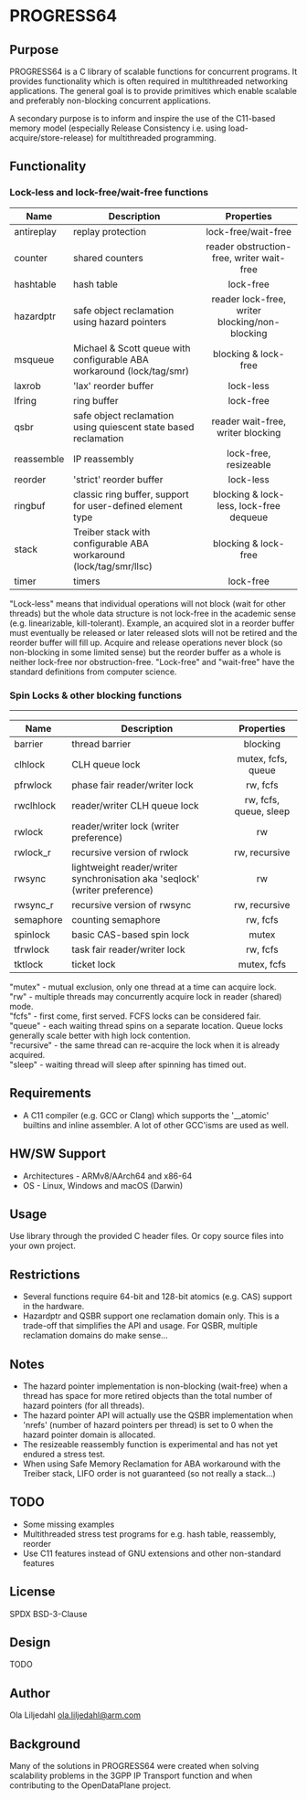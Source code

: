 PROGRESS64
====
Purpose
----
PROGRESS64 is a C library of scalable functions for concurrent programs. It provides functionality which is often required in multithreaded networking applications. The general goal is to provide primitives which enable scalable and preferably non-blocking concurrent applications.

A secondary purpose is to inform and inspire the use of the C11-based memory model (especially Release Consistency i.e. using load-acquire/store-release) for multithreaded programming.

Functionality
----
### Lock-less and lock-free/wait-free functions
| Name | Description | Properties |
| ---- | ---- | :----: |
| antireplay | replay protection | lock-free/wait-free
| counter | shared counters | reader obstruction-free, writer wait-free
| hashtable | hash table | lock-free
| hazardptr | safe object reclamation using hazard pointers | reader lock-free, writer blocking/non-blocking
| msqueue | Michael & Scott queue with configurable ABA workaround (lock/tag/smr) | blocking & lock-free
| laxrob | 'lax' reorder buffer | lock-less
| lfring | ring buffer | lock-free
| qsbr | safe object reclamation using quiescent state based reclamation | reader wait-free, writer blocking
| reassemble | IP reassembly | lock-free, resizeable
| reorder | 'strict' reorder buffer | lock-less
| ringbuf | classic ring buffer, support for user-defined element type | blocking & lock-less, lock-free dequeue
| stack | Treiber stack with configurable ABA workaround (lock/tag/smr/llsc) | blocking & lock-free
| timer | timers | lock-free

"Lock-less" means that individual operations will not block (wait for other threads) but the whole data structure is not lock-free in the academic sense (e.g. linearizable, kill-tolerant). Example, an acquired slot in a reorder buffer must eventually be released or later released slots will not be retired and the reorder buffer will fill up. Acquire and release operations never block (so non-blocking in some limited sense) but the reorder buffer as a whole is neither lock-free nor obstruction-free.
"Lock-free" and "wait-free" have the standard definitions from computer science.

### Spin Locks & other blocking functions
----
| Name | Description | Properties |
| ---- | ---- | :----: |
| barrier | thread barrier | blocking |
| clhlock | CLH queue lock | mutex, fcfs, queue |
| pfrwlock | phase fair reader/writer lock | rw, fcfs |
| rwclhlock | reader/writer CLH queue lock | rw, fcfs, queue, sleep |
| rwlock | reader/writer lock (writer preference) | rw |
| rwlock\_r | recursive version of rwlock | rw, recursive |
| rwsync | lightweight reader/writer synchronisation aka 'seqlock' (writer preference) | rw |
| rwsync\_r | recursive version of rwsync | rw, recursive |
| semaphore | counting semaphore | rw, fcfs |
| spinlock | basic CAS-based spin lock | mutex |
| tfrwlock | task fair reader/writer lock | rw, fcfs |
| tktlock | ticket lock | mutex, fcfs |

"mutex" - mutual exclusion, only one thread at a time can acquire lock.  
"rw" - multiple threads may concurrently acquire lock in reader (shared) mode.  
"fcfs" - first come, first served. FCFS locks can be considered fair.  
"queue" - each waiting thread spins on a separate location. Queue locks generally scale better with high lock contention.  
"recursive" - the same thread can re-acquire the lock when it is already acquired.  
"sleep" - waiting thread will sleep after spinning has timed out.

Requirements
----
* A C11 compiler (e.g. GCC or Clang) which supports the '\_\_atomic' builtins and inline assembler. A lot of other GCC'isms are used as well.

HW/SW Support
----
* Architectures - ARMv8/AArch64 and x86-64
* OS - Linux, Windows and macOS (Darwin)

Usage
----
Use library through the provided C header files. Or copy source files into your own project.

Restrictions
----
* Several functions require 64-bit and 128-bit atomics (e.g. CAS) support in the hardware.
* Hazardptr and QSBR support one reclamation domain only. This is a trade-off that simplifies the API and usage. For QSBR, multiple reclamation domains do make sense...

Notes
----
* The hazard pointer implementation is non-blocking (wait-free) when a thread has space for more retired objects than the total number of hazard pointers (for all threads).
* The hazard pointer API will actually use the QSBR implementation when 'nrefs' (number of hazard pointers per thread) is set to 0 when the hazard pointer domain is allocated.
* The resizeable reassembly function is experimental and has not yet endured a stress test.
* When using Safe Memory Reclamation for ABA workaround with the Treiber stack, LIFO order is not guaranteed (so not really a stack...)

TODO
----
* Some missing examples
* Multithreaded stress test programs for e.g. hash table, reassembly, reorder
* Use C11 features instead of GNU extensions and other non-standard features

License
----
SPDX BSD-3-Clause

Design
----
TODO

Author
----
Ola Liljedahl ola.liljedahl@arm.com

Background
----
Many of the solutions in PROGRESS64 were created when solving scalability problems in the 3GPP IP Transport function and when contributing to the OpenDataPlane project.
